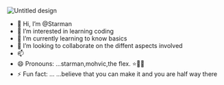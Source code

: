 ![Untitled design](https://github.com/user-attachments/assets/dbf97b06-0f0a-403c-ab5e-ee2eea3f30f4)
- 👋 Hi, I’m @Starman
- 👀 I’m interested in learning coding
- 🌱 I’m currently learning to know basics
- 💞️ I’m looking to collaborate on the diffent aspects involved
- 📫 
- 😄 Pronouns: ...starman,mohvic,the flex. ⭐🌹🌼
- ⚡ Fun fact: ... ...believe that you can make it and you are half way there

<!---
skilltradecoder/skilltradecoder is a ✨ special ✨ repository because its `README.md` (this file) appears on your GitHub profile.
You can click the Preview link to take a look at your changes.
--->
